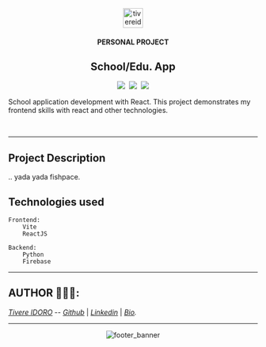 <div align="center">
    <img src="https://github.com/user-attachments/assets/baa4699b-595e-49ae-8eb2-7050f646de08" alt="tivereidoro" width="40"  height="40"/>

#### PERSONAL PROJECT

## School/Edu. App

<img src="https://img.shields.io/badge/tivereidoro-A6513D">  &nbsp;<img src="https://img.shields.io/badge/Portfolio Project-306998"> &nbsp;<img src="https://img.shields.io/badge/ReactJS-61DBFB" />
</div>

School application development with React. This project demonstrates my frontend skills with react and other technologies.

<br>

<div align="center">

<!-- ![app-shot](https://github.com/tivereidoro/mie_studio_app/assets/105525310/e8c8b458-1ba2-4a09-ae33-d4e6940c0466) -->
</div>

---

## Project Description
.. yada yada fishpace.

## Technologies used

    Frontend:
        Vite
        ReactJS
        
    Backend:
        Python
        Firebase

---

## AUTHOR 👨🏽‍💻:

_[Tivere IDORO](https://tivereidoro.bio.link)_ -- _[Github](https://github.com/tivereidoro)_ | _[Linkedin](https://www.linkedin.com/in/tivereidoro)_ | _[Bio](https://tivereidoro.bio.link)._

<hr>

<div align="center">

![footer_banner](https://github.com/tivereidoro/assets/assets/105525310/ecb91fd3-aa63-4126-978e-d4ce63087e2d)
</div>

